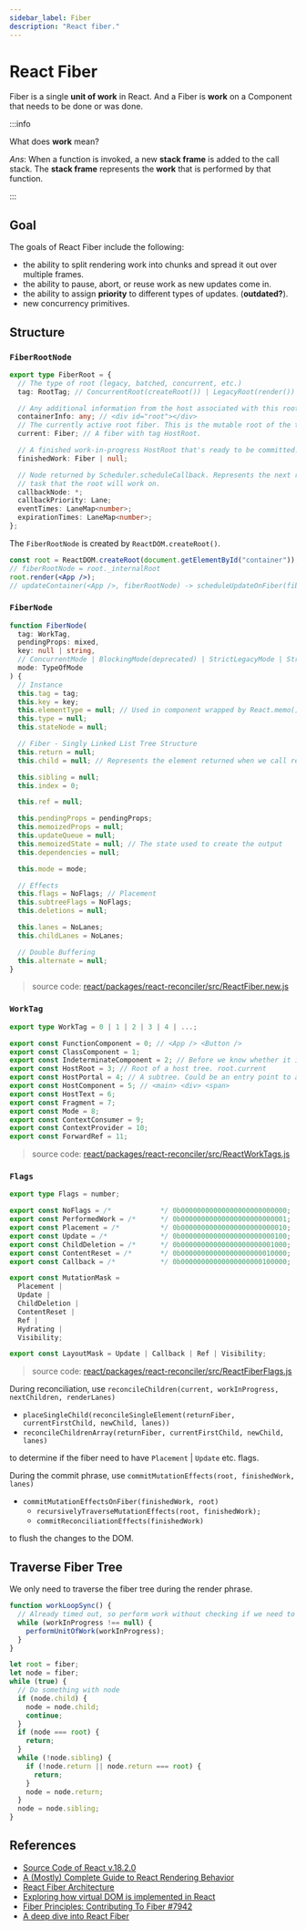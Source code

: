 ```yaml
---
sidebar_label: Fiber
description: "React fiber."
---
```


# React Fiber

Fiber is a single **unit of work** in React. And a Fiber is **work** on a Component that needs to be done or was done.

:::info

What does **work** mean?

_Ans_: When a function is invoked, a new **stack frame** is added to the call stack. The **stack frame** represents the **work** that is performed by that function.

:::

## Goal

The goals of React Fiber include the following:

- the ability to split rendering work into chunks and spread it out over multiple frames.
- the ability to pause, abort, or reuse work as new updates come in.
- the ability to assign **priority** to different types of updates. (**outdated?**).
- new concurrency primitives.

## Structure

### `FiberRootNode`

```ts title="react/packages/react-reconciler/src/ReactInternalTypes.js"
export type FiberRoot = {
  // The type of root (legacy, batched, concurrent, etc.)
  tag: RootTag; // ConcurrentRoot(createRoot()) | LegacyRoot(render())

  // Any additional information from the host associated with this root.
  containerInfo: any; // <div id="root"></div>
  // The currently active root fiber. This is the mutable root of the tree.
  current: Fiber; // A fiber with tag HostRoot.

  // A finished work-in-progress HostRoot that's ready to be committed.
  finishedWork: Fiber | null;

  // Node returned by Scheduler.scheduleCallback. Represents the next rendering
  // task that the root will work on.
  callbackNode: *;
  callbackPriority: Lane;
  eventTimes: LaneMap<number>;
  expirationTimes: LaneMap<number>;
};
```

The `FiberRootNode` is created by `ReactDOM.createRoot()`.

```jsx
const root = ReactDOM.createRoot(document.getElementById("container"));
// fiberRootNode = root._internalRoot
root.render(<App />);
// updateContainer(<App />, fiberRootNode) -> scheduleUpdateOnFiber(fiberRootNode, fiberRootNode.current)
```

### `FiberNode`

```ts title="react/packages/react-reconciler/src/ReactFiber.new.js"
function FiberNode(
  tag: WorkTag,
  pendingProps: mixed,
  key: null | string,
  // ConcurrentMode | BlockingMode(deprecated) | StrictLegacyMode | StrictEffectsMode
  mode: TypeOfMode
) {
  // Instance
  this.tag = tag;
  this.key = key;
  this.elementType = null; // Used in component wrapped by React.memo().
  this.type = null;
  this.stateNode = null;

  // Fiber - Singly Linked List Tree Structure
  this.return = null;
  this.child = null; // Represents the element returned when we call render() on the component.

  this.sibling = null;
  this.index = 0;

  this.ref = null;

  this.pendingProps = pendingProps;
  this.memoizedProps = null;
  this.updateQueue = null;
  this.memoizedState = null; // The state used to create the output
  this.dependencies = null;

  this.mode = mode;

  // Effects
  this.flags = NoFlags; // Placement
  this.subtreeFlags = NoFlags;
  this.deletions = null;

  this.lanes = NoLanes;
  this.childLanes = NoLanes;

  // Double Buffering
  this.alternate = null;
}
```

> source code: [react/packages/react-reconciler/src/ReactFiber.new.js](https://github.com/facebook/react/blob/9e3b772b8cabbd8cadc7522ebe3dde3279e79d9e/packages/react-reconciler/src/ReactFiber.new.js#L118-L155)

### `WorkTag`

```ts title="react/packages/react-reconciler/src/ReactWorkTags.js"
export type WorkTag = 0 | 1 | 2 | 3 | 4 | ...;

export const FunctionComponent = 0; // <App /> <Button />
export const ClassComponent = 1;
export const IndeterminateComponent = 2; // Before we know whether it is function or class
export const HostRoot = 3; // Root of a host tree. root.current
export const HostPortal = 4; // A subtree. Could be an entry point to a different renderer.
export const HostComponent = 5; // <main> <div> <span>
export const HostText = 6;
export const Fragment = 7;
export const Mode = 8;
export const ContextConsumer = 9;
export const ContextProvider = 10;
export const ForwardRef = 11;
```

> source code: [react/packages/react-reconciler/src/ReactWorkTags.js](https://github.com/facebook/react/blob/v18.2.0/packages/react-reconciler/src/ReactWorkTags.js)

### `Flags`

```ts title="react/packages/react-reconciler/src/ReactFiberFlags.js"
export type Flags = number;

export const NoFlags = /*            */ 0b00000000000000000000000000;
export const PerformedWork = /*      */ 0b00000000000000000000000001;
export const Placement = /*          */ 0b00000000000000000000000010;
export const Update = /*             */ 0b00000000000000000000000100;
export const ChildDeletion = /*      */ 0b00000000000000000000001000;
export const ContentReset = /*       */ 0b00000000000000000000010000;
export const Callback = /*           */ 0b00000000000000000000100000;

export const MutationMask =
  Placement |
  Update |
  ChildDeletion |
  ContentReset |
  Ref |
  Hydrating |
  Visibility;

export const LayoutMask = Update | Callback | Ref | Visibility;
```

> source code: [react/packages/react-reconciler/src/ReactFiberFlags.js](https://github.com/facebook/react/blob/v18.2.0/packages/react-reconciler/src/ReactFiberFlags.js)

During reconciliation, use `reconcileChildren(current, workInProgress, nextChildren, renderLanes)`

- `placeSingleChild(reconcileSingleElement(returnFiber, currentFirstChild, newChild, lanes))`
- `reconcileChildrenArray(returnFiber, currentFirstChild, newChild, lanes)`

to determine if the fiber need to have `Placement` | `Update` etc. flags.

During the commit phrase, use `commitMutationEffects(root, finishedWork, lanes)`

- `commitMutationEffectsOnFiber(finishedWork, root)`
  - `recursivelyTraverseMutationEffects(root, finishedWork);`
  - `commitReconciliationEffects(finishedWork)`

to flush the changes to the DOM.

## Traverse Fiber Tree

We only need to traverse the fiber tree during the render phrase.

```js
function workLoopSync() {
  // Already timed out, so perform work without checking if we need to yield.
  while (workInProgress !== null) {
    performUnitOfWork(workInProgress);
  }
}

let root = fiber;
let node = fiber;
while (true) {
  // Do something with node
  if (node.child) {
    node = node.child;
    continue;
  }
  if (node === root) {
    return;
  }
  while (!node.sibling) {
    if (!node.return || node.return === root) {
      return;
    }
    node = node.return;
  }
  node = node.sibling;
}
```

## References

- [Source Code of React v.18.2.0](https://github.com/facebook/react/tree/v18.2.0)
- [A (Mostly) Complete Guide to React Rendering Behavior](https://blog.isquaredsoftware.com/2020/05/blogged-answers-a-mostly-complete-guide-to-react-rendering-behavior/#measuring-react-component-rendering-performance)
- [React Fiber Architecture](https://github.com/acdlite/react-fiber-architecture)
- [Exploring how virtual DOM is implemented in React](https://indepth.dev/posts/1501/exploring-how-virtual-dom-is-implemented-in-react)
- [Fiber Principles: Contributing To Fiber #7942](https://github.com/facebook/react/issues/7942)
- [A deep dive into React Fiber](https://blog.logrocket.com/deep-dive-react-fiber/#how-react-fiber-work)
